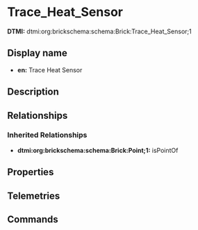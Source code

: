 # Trace_Heat_Sensor
**DTMI:** dtmi:org:brickschema:schema:Brick:Trace_Heat_Sensor;1
## Display name
- **en:** Trace Heat Sensor
## Description
## Relationships
### Inherited Relationships
* **dtmi:org:brickschema:schema:Brick:Point;1:** isPointOf
## Properties
## Telemetries
## Commands
